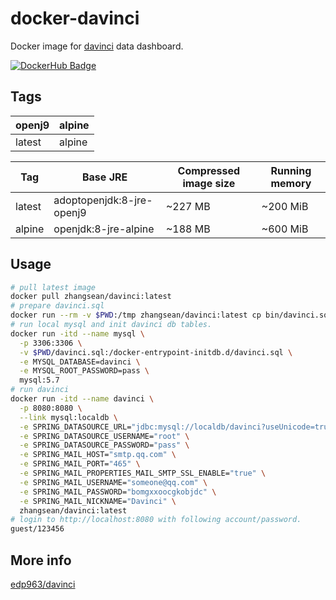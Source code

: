 # docker-davinci

Docker image for [davinci](https://github.com/edp963/davinci) data dashboard.

[![DockerHub Badge](http://dockeri.co/image/zhangsean/davinci)](https://hub.docker.com/r/zhangsean/davinci/)

## Tags

openj9 | alpine
---|---
latest | alpine

Tag | Base JRE | Compressed image size | Running memory
---|---|---|---
latest | adoptopenjdk:8-jre-openj9 | ~227 MB | ~200 MiB
alpine | openjdk:8-jre-alpine | ~188 MB | ~600 MiB

## Usage

```sh
# pull latest image
docker pull zhangsean/davinci:latest
# prepare davinci.sql
docker run --rm -v $PWD:/tmp zhangsean/davinci:latest cp bin/davinci.sql /tmp/
# run local mysql and init davinci db tables.
docker run -itd --name mysql \
  -p 3306:3306 \
  -v $PWD/davinci.sql:/docker-entrypoint-initdb.d/davinci.sql \
  -e MYSQL_DATABASE=davinci \
  -e MYSQL_ROOT_PASSWORD=pass \
  mysql:5.7
# run davinci
docker run -itd --name davinci \
  -p 8080:8080 \
  --link mysql:localdb \
  -e SPRING_DATASOURCE_URL="jdbc:mysql://localdb/davinci?useUnicode=true&characterEncoding=UTF-8&zeroDateTimeBehavior=convertToNull&allowMultiQueries=true&useSSL=false" \
  -e SPRING_DATASOURCE_USERNAME="root" \
  -e SPRING_DATASOURCE_PASSWORD="pass" \
  -e SPRING_MAIL_HOST="smtp.qq.com" \
  -e SPRING_MAIL_PORT="465" \
  -e SPRING_MAIL_PROPERTIES_MAIL_SMTP_SSL_ENABLE="true" \
  -e SPRING_MAIL_USERNAME="someone@qq.com" \
  -e SPRING_MAIL_PASSWORD="bomgxxoocgkobjdc" \
  -e SPRING_MAIL_NICKNAME="Davinci" \
  zhangsean/davinci:latest
# login to http://localhost:8080 with following account/password.
guest/123456
```

## More info

[edp963/davinci](https://github.com/edp963/davinci)
